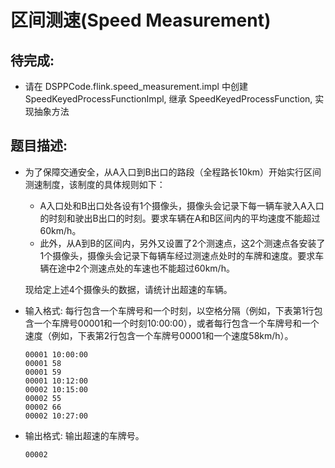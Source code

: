 # 区间测速(Speed Measurement)

## 待完成:

* 请在 DSPPCode.flink.speed_measurement.impl 中创建SpeedKeyedProcessFunctionImpl, 继承 SpeedKeyedProcessFunction, 实现抽象方法

## 题目描述:

* 为了保障交通安全，从A入口到B出口的路段（全程路长10km）开始实行区间测速制度，该制度的具体规则如下：
    * A入口处和B出口处各设有1个摄像头，摄像头会记录下每一辆车驶入A入口的时刻和驶出B出口的时刻。要求车辆在A和B区间内的平均速度不能超过60km/h。
    * 此外，从A到B的区间内，另外又设置了2个测速点，这2个测速点各安装了1个摄像头，摄像头会记录下每辆车经过测速点处时的车牌和速度。要求车辆在途中2个测速点处的车速也不能超过60km/h。

  现给定上述4个摄像头的数据，请统计出超速的车辆。
    

* 输入格式: 每行包含一个车牌号和一个时刻，以空格分隔（例如，下表第1行包含一个车牌号00001和一个时刻10:00:00），或者每行包含一个车牌号和一个速度（例如，下表第2行包含一个车牌号00001和一个速度58km/h）。

  ```
  00001 10:00:00
  00001 58
  00001 59
  00001 10:12:00
  00002 10:15:00
  00002 55
  00002 66
  00002 10:27:00
  ```
  
* 输出格式: 输出超速的车牌号。

  ```
  00002
  ```

